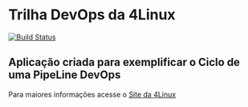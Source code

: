 # Trilha DevOps da 4Linux

<!-- Altere a Flag abaixo com sua URL do Travis -->
[![Build Status](https://travis-ci.com/moreirak14/DevOpsLab-HelloWorld.svg?branch=master)](https://travis-ci.com/moreirak14/DevOpsLab-HelloWorld)

## Aplicação criada para exemplificar o Ciclo de uma PipeLine DevOps


Para maiores informações acesse o [Site da 4Linux](https://www.4linux.com.br/cursos/devops)
